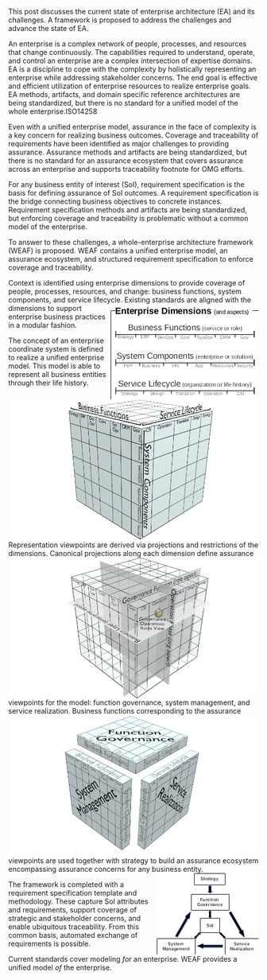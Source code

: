 This post discusses the current state of enterprise architecture (EA) and its challenges.  A framework is proposed to address the challenges and advance the state of EA.

An enterprise is a complex network of people, processes, and resources that change continuously.  The capabilities required to understand, operate, and control an enterprise are a complex intersection of expertise domains.  EA is a discipline to cope with the complexity by holistically representing an enterprise while addressing stakeholder concerns.  The end goal is effective and efficient utilization of enterprise resources to realize enterprise goals.  EA methods, artifacts, and domain specific reference architectures are being standardized, but there is no standard for a unified model of the whole enterprise.ISO14258

Even with a unified enterprise model, assurance in the face of complexity is a key concern for realizing business outcomes.  Coverage and traceability of requirements have been identified as major challenges to providing assurance.  Assurance methods and artifacts are being standardized, but there is no standard for an assurance ecosystem that covers assurance across an enterprise and supports traceability footnote for OMG efforts.

For any business entity of interest (SoI), requirement specification is the basis for defining assurance of SoI outcomes.  A requirement specification is the bridge connecting business objectives to concrete instances.  Requirement specification methods and artifacts are being standardized, but enforcing coverage and traceability is problematic without a common model of the enterprise.

To answer to these challenges, a whole-enterprise architecture framework (WEAF) is proposed.  WEAF contains a unified enterprise model, an assurance ecosystem, and structured requirement specification to enforce coverage and traceability.

Context is identified using enterprise dimensions to provide coverage of people, processes, resources, and change: business functions, system components, and service lifecycle. <img align="right" src="diagrams/ent-dims.png">Existing standards are aligned with the dimensions to support enterprise business practices in a modular fashion.  


The concept of an enterprise coordinate system is defined to realize a unified enterprise model. <img align="right" src="diagrams/basic-ent-model.png">  This model is able to represent all business entities through their life history.
 
Representation viewpoints are derived via projections and restrictions of the dimensions.  <img align="right" src="diagrams/viewpoint-definition.png">Canonical projections along each dimension define assurance viewpoints for the model: function governance, system management, and service realization.  <img align="right" src="diagrams/assurance-viewpoints.png">Business functions corresponding to the assurance viewpoints are used together with strategy to build an assurance ecosystem encompassing assurance concerns for any business entity.<img align="right" src="diagrams/assurance-ecosystem.png">
   
The framework is completed with a requirement specification template and methodology.  These capture SoI attributes and requirements, support coverage of strategic and stakeholder concerns, and enable ubiquitous traceability.  From this common basis, automated exchange of requirements is possible.
   
Current standards cover modeling *for* an enterprise.  WEAF provides a unified model *of* the enterprise.
